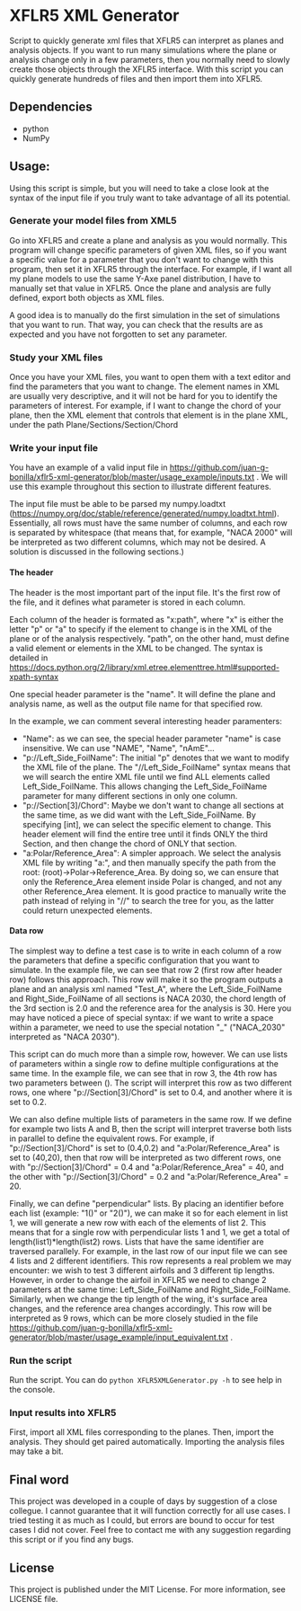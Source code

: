 # XFLR5 XML Generator
Script to quickly generate xml files that XFLR5 can interpret as planes and analysis objects.
If you want to run many simulations where the plane or analysis change only in a few parameters, then you normally need to slowly create those objects through the XFLR5 interface.
With this script you can quickly generate hundreds of files and then import them into XFLR5.

## Dependencies
* python
* NumPy

## Usage:
Using this script is simple, but you will need to take a close look at the syntax of the input file if you truly want to take advantage of all its potential.

### Generate your model files from XML5
Go into XFLR5 and create a plane and analysis as you would normally. This program will change specific parameters of given XML files, so if you want a specific value for a parameter
that you don't want to change with this program, then set it in XFLR5 through the interface. For example, if I want all my plane models to use the same Y-Axe panel distribution, I
have to manually set that value in XFLR5. Once the plane and analysis are fully defined, export both objects as XML files.

A good idea is to manually do the first simulation in the set of simulations that you want to run. That way, you can check that the results are as expected and you have not forgotten
to set any parameter.

### Study your XML files
Once you have your XML files, you want to open them with a text editor and find the parameters that you want to change. The element names in XML are usually very descriptive, and
it will not be hard for you to identify the parameters of interest. For example, if I want to change the chord of your plane, then the XML element that controls that element is 
in the plane XML, under the path Plane/Sections/Section/Chord

### Write your input file
You have an example of a valid input file in https://github.com/juan-g-bonilla/xflr5-xml-generator/blob/master/usage_example/inputs.txt . We will use this example throughout
this section to illustrate different features.

The input file must be able to be parsed my numpy.loadtxt (https://numpy.org/doc/stable/reference/generated/numpy.loadtxt.html). Essentially, all rows must have the same number
of columns, and each row is separated by whitespace (that means that, for example, "NACA 2000" will be interpreted as two different columns, which may not be desired. A
solution is discussed in the following sections.)

#### The header
The header is the most important part of the input file. It's the first row of the file, and it defines what parameter is stored in each column.

Each column of the header is formated as "x:path", where "x" is either the letter "p" or "a" to specify if the element to change is in the XML of the plane or of the analysis respectively.
"path", on the other hand, must define a valid element or elements in the XML to be changed. The syntax is detailed in https://docs.python.org/2/library/xml.etree.elementtree.html#supported-xpath-syntax

One special header parameter is the "name". It will define the plane and analysis name, as well as the output file name for that specified row.

In the example, we can comment several interesting header paramenters:
* "Name": as we can see, the special header parameter "name" is case insensitive. We can use "NAME", "Name", "nAmE"...
* "p://Left_Side_FoilName": The initial "p" denotes that we want to modify the XML file of the plane. The "//Left_Side_FoilName" syntax means that we will search the entire XML
file until we find ALL elements called Left_Side_FoilName. This allows changing the Left_Side_FoilName parameter for many different sections in only one column.
* "p://Section[3]/Chord": Maybe we don't want to change all sections at the same time, as we did want with the Left_Side_FoilName. By specifying [int], we can select the specific
element to change. This header element will find the entire tree until it finds ONLY the third Section, and then change the chord of ONLY that section.
* "a:Polar/Reference_Area": A simpler approach. We select the analysis XML file by writing "a:", and then manually specify the path from the root: (root)->Polar->Reference_Area.
By doing so, we can ensure that only the Reference_Area element inside Polar is changed, and not any other Reference_Area element. It is good practice to manually write the path
instead of relying in "//" to search the tree for you, as the latter could return unexpected elements.

#### Data row
The simplest way to define a test case is to write in each column of a row the parameters that define a specific configuration that you want to simulate.
In the example file, we can see that row 2 (first row after header row) follows this approach. This row will make it so the program outputs a plane and an analysis xml named 
"Test_A", where the Left_Side_FoilName and Right_Side_FoilName of all sections is NACA 2030, the chord length of the 3rd section is 2.0 and the reference area for the analysis is 30.
Here you may have noticed a piece of special syntax: if we want to write a space within a parameter, we need to use the special notation "\_" ("NACA\_2030" interpreted as "NACA 2030").

This script can do much more than a simple row, however. We can use lists of parameters within a single row to define multiple configurations at the same time.
In the example file, we can see that in row 3, the 4th row has two parameters between (). The script will interpret this row as two different rows, one where "p://Section[3]/Chord"
is set to 0.4, and another where it is set to 0.2.

We can also define multiple lists of parameters in the same row. If we define for example two lists A and B, then the script will interpret traverse both lists in parallel
to define the equivalent rows. For example, if "p://Section[3]/Chord" is set to (0.4,0.2) and "a:Polar/Reference_Area" is set to (40,20), then that row will be interpreted
as two different rows, one with "p://Section[3]/Chord" = 0.4 and "a:Polar/Reference_Area" = 40, and the other with "p://Section[3]/Chord" = 0.2 and "a:Polar/Reference_Area" = 20.

Finally, we can define "perpendicular" lists. By placing an identifier before each list (example: "1()" or "2()"), we can make it so for each element in list 1, we will generate
a new row with each of the elements of list 2. This means that for a single row with perpendicular lists 1 and 1, we get a total of length(list1)*length(list2) rows. Lists that have
the same identifier are traversed parallely.
For example, in the last row of our input file we can see 4 lists and 2 different identifiers. This row represents a real problem we may encounter: we wish to test 3 different airfoils
and 3 different tip lengths. However, in order to change the airfoil in XFLR5 we need to change 2 parameters at the same time: Left_Side_FoilName and Right_Side_FoilName. Similarly,
when we change the tip length of the wing, it's surface area changes, and the reference area changes accordingly. This row will be interpreted as 9 rows, which can be more closely
studied in the file https://github.com/juan-g-bonilla/xflr5-xml-generator/blob/master/usage_example/input_equivalent.txt .

### Run the script
Run the script. You can do `python XFLR5XMLGenerator.py -h` to see help in the console.

### Input results into XFLR5
First, import all XML files corresponding to the planes. Then, import the analysis. They should get paired automatically. Importing the analysis files may take a bit.

## Final word
This project was developed in a couple of days by suggestion of a close collegue. I cannot
guarantee that it will function correctly for all use cases. I tried testing it as much as I could, but errors are bound to occur for test cases I did not cover. 
Feel free to contact me with any suggestion regarding this script or if you find any bugs.

## License
This project is published under the MIT License. For more information, see LICENSE file.
